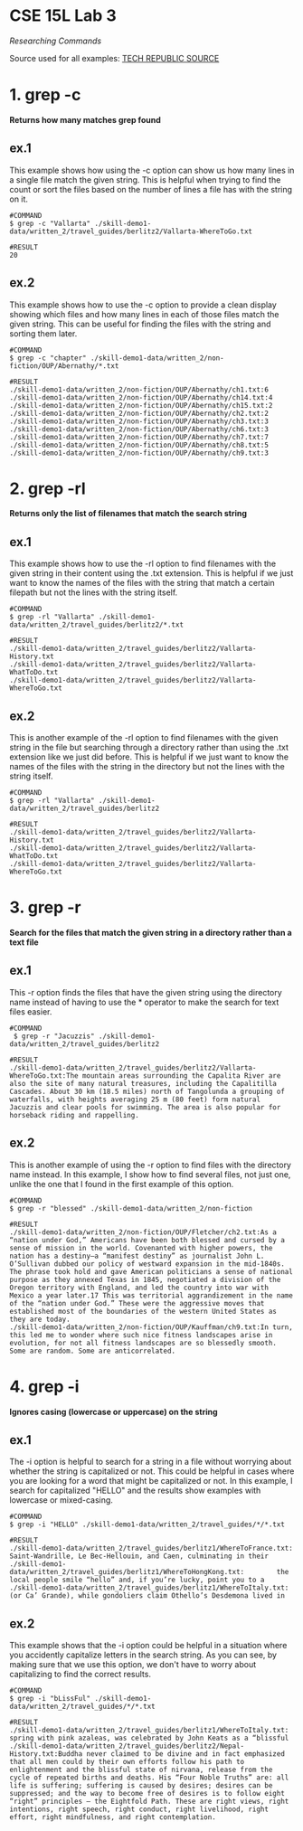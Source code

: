 # CSE 15L Lab 3

*Researching Commands*

Source used for all examples: [TECH REPUBLIC SOURCE](https://www.techrepublic.com/article/10-ways-to-use-grep-to-search-files-in-linux/)

# 1. grep -c
**Returns how many matches grep found**

## ex.1 
This example shows how using the -c option can show us how many lines in a single file match the given string. This is helpful when trying to find the count or sort the files based on the number of lines a file has with the string on it. 
```
#COMMAND
$ grep -c "Vallarta" ./skill-demo1-data/written_2/travel_guides/berlitz2/Vallarta-WhereToGo.txt

#RESULT
20
```

## ex.2
This example shows how to use the -c option to provide a clean display showing which files and how many lines in each of those files match the given string. This can be useful for finding the files with the string and sorting them later. 
```
#COMMAND
$ grep -c "chapter" ./skill-demo1-data/written_2/non-fiction/OUP/Abernathy/*.txt

#RESULT
./skill-demo1-data/written_2/non-fiction/OUP/Abernathy/ch1.txt:6
./skill-demo1-data/written_2/non-fiction/OUP/Abernathy/ch14.txt:4
./skill-demo1-data/written_2/non-fiction/OUP/Abernathy/ch15.txt:2
./skill-demo1-data/written_2/non-fiction/OUP/Abernathy/ch2.txt:2
./skill-demo1-data/written_2/non-fiction/OUP/Abernathy/ch3.txt:3
./skill-demo1-data/written_2/non-fiction/OUP/Abernathy/ch6.txt:3
./skill-demo1-data/written_2/non-fiction/OUP/Abernathy/ch7.txt:7
./skill-demo1-data/written_2/non-fiction/OUP/Abernathy/ch8.txt:5
./skill-demo1-data/written_2/non-fiction/OUP/Abernathy/ch9.txt:3
```

# 2. grep -rl
**Returns only the list of filenames that match the search string**

## ex.1
This example shows how to use the -rl option to find filenames with the given string in their content using the .txt extension. This is helpful if we just want to know the names of the files with the string that match a certain filepath but not the lines with the string itself. 
```
#COMMAND
$ grep -rl "Vallarta" ./skill-demo1-data/written_2/travel_guides/berlitz2/*.txt  

#RESULT
./skill-demo1-data/written_2/travel_guides/berlitz2/Vallarta-History.txt
./skill-demo1-data/written_2/travel_guides/berlitz2/Vallarta-WhatToDo.txt
./skill-demo1-data/written_2/travel_guides/berlitz2/Vallarta-WhereToGo.txt
```

## ex.2
This is another example of the -rl option to find filenames with the given string in the file but searching through a directory rather than using the .txt extension like we just did before. This is helpful if we just want to know the names of the files with the string in the directory but not the lines with the string itself. 
```
#COMMAND
$ grep -rl "Vallarta" ./skill-demo1-data/written_2/travel_guides/berlitz2        

#RESULT
./skill-demo1-data/written_2/travel_guides/berlitz2/Vallarta-History.txt
./skill-demo1-data/written_2/travel_guides/berlitz2/Vallarta-WhatToDo.txt
./skill-demo1-data/written_2/travel_guides/berlitz2/Vallarta-WhereToGo.txt
```

# 3. grep -r
**Search for the files that match the given string in a directory rather than a text file**

## ex.1
This -r option finds the files that have the given string using the directory name instead of having to use the * operator to make the search for text files easier. 
```
#COMMAND
 $ grep -r "Jacuzzis" ./skill-demo1-data/written_2/travel_guides/berlitz2

#RESULT
./skill-demo1-data/written_2/travel_guides/berlitz2/Vallarta-WhereToGo.txt:The mountain areas surrounding the Capalita River are also the site of many natural treasures, including the Capalitilla Cascades. About 30 km (18.5 miles) north of Tangolunda a grouping of waterfalls, with heights averaging 25 m (80 feet) form natural Jacuzzis and clear pools for swimming. The area is also popular for horseback riding and rappelling.
```

## ex.2
This is another example of using the -r option to find files with the directory name instead. In this example, I show how to find several files, not just one, unlike the one that I found in the first example of this option. 
```
#COMMAND
$ grep -r "blessed" ./skill-demo1-data/written_2/non-fiction

#RESULT
./skill-demo1-data/written_2/non-fiction/OUP/Fletcher/ch2.txt:As a “nation under God,” Americans have been both blessed and cursed by a sense of mission in the world. Covenanted with higher powers, the nation has a destiny—a “manifest destiny” as journalist John L. O’Sullivan dubbed our policy of westward expansion in the mid-1840s. The phrase took hold and gave American politicians a sense of national purpose as they annexed Texas in 1845, negotiated a division of the Oregon territory with England, and led the country into war with Mexico a year later.17 This was territorial aggrandizement in the name of the “nation under God.” These were the aggressive moves that established most of the boundaries of the western United States as they are today.
./skill-demo1-data/written_2/non-fiction/OUP/Kauffman/ch9.txt:In turn, this led me to wonder where such nice fitness landscapes arise in evolution, for not all fitness landscapes are so blessedly smooth. Some are random. Some are anticorrelated.
```


# 4. grep -i
**Ignores casing (lowercase or uppercase) on the string**

## ex.1
The -i option is helpful to search for a string in a file without worrying about whether the string is capitalized or not. This could be helpful in cases where you are looking for a word that might be capitalized or not. In this example, I search for capitalized "HELLO" and the results show examples with lowercase or mixed-casing. 
```
#COMMAND
$ grep -i "HELLO" ./skill-demo1-data/written_2/travel_guides/*/*.txt

#RESULT
./skill-demo1-data/written_2/travel_guides/berlitz1/WhereToFrance.txt:        Saint-Wandrille, Le Bec-Hellouin, and Caen, culminating in their
./skill-demo1-data/written_2/travel_guides/berlitz1/WhereToHongKong.txt:        the local people smile “hello” and, if you’re lucky, point you to a
./skill-demo1-data/written_2/travel_guides/berlitz1/WhereToItaly.txt:        (or Ca’ Grande), while gondoliers claim Othello’s Desdemona lived in
```

## ex.2
This example shows that the -i option could be helpful in a situation where you accidently capitalize letters in the search string. As you can see, by making sure that we use this option, we don't have to worry about capitalizing to find the correct results. 
```
#COMMAND
$ grep -i "bLissFul" ./skill-demo1-data/written_2/travel_guides/*/*.txt

#RESULT
./skill-demo1-data/written_2/travel_guides/berlitz1/WhereToItaly.txt:        spring with pink azaleas, was celebrated by John Keats as a “blissful
./skill-demo1-data/written_2/travel_guides/berlitz2/Nepal-History.txt:Buddha never claimed to be divine and in fact emphasized that all men could by their own efforts follow his path to enlightenment and the blissful state of nirvana, release from the cycle of repeated births and deaths. His “Four Noble Truths” are: all life is suffering; suffering is caused by desires; desires can be suppressed; and the way to become free of desires is to follow eight “right” principles — the Eightfold Path. These are right views, right intentions, right speech, right conduct, right livelihood, right effort, right mindfulness, and right contemplation.
```
